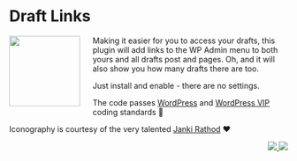 # Draft Links

<img src="https://ps.w.org/draft-links/assets/icon.svg" width=128px align="left" style="padding: 0 20px 20px 0;">Making it easier for you to access your drafts, this plugin will add links to the WP Admin menu to both yours and all drafts post and pages. Oh, and it will also show you how many drafts there are too.

Just install and enable - there are no settings.

The code passes [WordPress](https://github.com/WordPress/WordPress-Coding-Standards) and [WordPress VIP](https://github.com/Automattic/VIP-Coding-Standards) coding standards 🎉

Iconography is courtesy of the very talented [Janki Rathod](https://www.fiverr.com/jankirathore) ♥️

<p align="right"><a href="https://wordpress.org/plugins/draft-links/"><img src="https://img.shields.io/wordpress/plugin/dt/draft-links?label=wp.org%20downloads&style=for-the-badge">&nbsp;<img src="https://img.shields.io/wordpress/plugin/stars/draft-links?color=orange&style=for-the-badge"></a></p>
